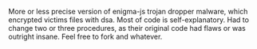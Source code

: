 More or less precise version of enigma-js trojan dropper malware, which encrypted victims files with dsa. 
Most of code is self-explanatory. Had to change two or three procedures, as their original code had flaws or was outright insane. Feel free to fork and whatever.
